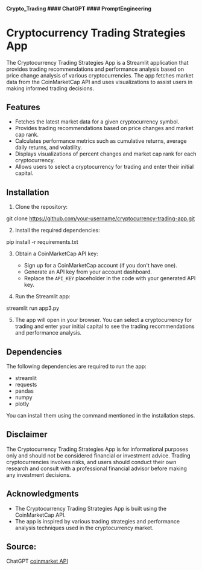 #### Crypto_Trading #### ChatGPT #### PromptEngineering

# Cryptocurrency Trading Strategies App

The Cryptocurrency Trading Strategies App is a Streamlit application that provides trading recommendations and performance analysis based on price change analysis of various cryptocurrencies. The app fetches market data from the CoinMarketCap API and uses visualizations to assist users in making informed trading decisions.

## Features

- Fetches the latest market data for a given cryptocurrency symbol.
- Provides trading recommendations based on price changes and market cap rank.
- Calculates performance metrics such as cumulative returns, average daily returns, and volatility.
- Displays visualizations of percent changes and market cap rank for each cryptocurrency.
- Allows users to select a cryptocurrency for trading and enter their initial capital.

## Installation

1. Clone the repository:


git clone https://github.com/your-username/cryptocurrency-trading-app.git


2. Install the required dependencies:


pip install -r requirements.txt


3. Obtain a CoinMarketCap API key:
   - Sign up for a CoinMarketCap account (if you don't have one).
   - Generate an API key from your account dashboard.
   - Replace the `API_KEY` placeholder in the code with your generated API key.

4. Run the Streamlit app:


streamlit run app3.py


5. The app will open in your browser. You can select a cryptocurrency for trading and enter your initial capital to see the trading recommendations and performance analysis.

## Dependencies

The following dependencies are required to run the app:

- streamlit
- requests
- pandas
- numpy
- plotly

You can install them using the command mentioned in the installation steps.


## Disclaimer

The Cryptocurrency Trading Strategies App is for informational purposes only and should not be considered financial or investment advice. Trading cryptocurrencies involves risks, and users should conduct their own research and consult with a professional financial advisor before making any investment decisions.

## Acknowledgments

- The Cryptocurrency Trading Strategies App is built using the CoinMarketCap API.
- The app is inspired by various trading strategies and performance analysis techniques used in the cryptocurrency market.

## Source:

ChatGPT
[coinmarket API](https://pro.coinmarketcap.com/api/v1#)

